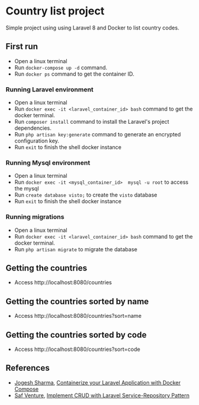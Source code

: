 # Country list project
Simple project using using Laravel 8 and Docker to list country codes.

## First run
* Open a linux terminal
* Run `docker-compose up -d` command.
* Run `docker ps` command to get the container ID.

### Running Laravel environment
* Open a linux terminal
* Run `docker exec -it <laravel_container_id> bash` command to get the docker terminal.
* Run `composer install` command to install the Laravel's project dependencies.
* Run `php artisan key:generate` command to generate an encrypted configuration key.
* Run `exit` to finish the shell docker instance

### Running Mysql environment
* Open a linux terminal
* Run `docker exec -it <mysql_container_id>  mysql -u root` to access the mysql
* Run `create database visto;` to create the `visto` database
* Run `exit` to finish the shell docker instance 

### Running migrations
* Open a linux terminal
* Run `docker exec -it <laravel_container_id> bash` command to get the docker terminal.
* Run `php artisan migrate` to migrate the database

## Getting the countries
* Access http://localhost:8080/countries

## Getting the countries sorted by name
* Access http://localhost:8080/countries?sort=name

## Getting the countries sorted by code
* Access http://localhost:8080/countries?sort=code

## References
* [Jogesh Sharma](https://webomnizz.com/author/jogpi06/), [Containerize your Laravel Application with Docker Compose](https://webomnizz.com/containerize-your-laravel-application-with-docker-compose/)
* [Saf Venture](https://dev.to/jsafe00),  [Implement CRUD with Laravel Service-Repository Pattern](https://dev.to/jsafe00/implement-crud-with-laravel-service-repository-pattern-1dkl)
